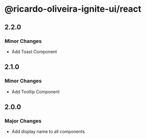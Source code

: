 # @ricardo-oliveira-ignite-ui/react

## 2.2.0

### Minor Changes

- Add Toast Component

## 2.1.0

### Minor Changes

- Add Tooltip Component

## 2.0.0

### Major Changes

- Add display name to all components
